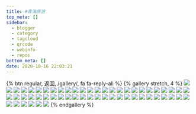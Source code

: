 ```yaml
---
title: #青海旅游
top_meta: []
sidebar:
  - blogger
  - category
  - tagcloud
  - qrcode
  - webinfo
  - repos
bottom_meta: []
date: 2020-10-16 22:03:21
---
```

{% btn regular, 返回, /gallery/, fa fa-reply-all %}
{% gallery stretch, 4 %}
![](https://7.dusays.com/2020/10/23/e1d54052af584.jpg)
![](https://7.dusays.com/2020/10/23/c2de0174f994b.png)
![](https://7.dusays.com/2020/10/23/20da7c20b7e06.jpg)
![](https://7.dusays.com/2020/10/23/17f38906eaad5.png)
![](https://7.dusays.com/2020/10/23/e4a8c85975013.jpg)
![](https://7.dusays.com/2020/10/23/a47e6b9dd4912.png)
![](https://7.dusays.com/2020/10/23/34259f7a61a31.jpg)
![](https://7.dusays.com/2020/10/23/68a0cc9006496.png)
![](https://7.dusays.com/2020/10/23/5775b8b0b5620.jpg)
![](https://7.dusays.com/2020/10/23/0d947b4a99c85.png)
![](https://7.dusays.com/2020/10/23/13e0e2536b276.jpg)
![](https://7.dusays.com/2020/10/23/33a56e0437a2e.png)
![](https://7.dusays.com/2020/10/23/d76b0e39e8263.jpg)
![](https://7.dusays.com/2020/10/23/09ca3f8ef6930.png)
![](https://7.dusays.com/2020/10/23/8736798467d93.jpg)
![](https://7.dusays.com/2020/10/23/2876b63800131.png)
![](https://7.dusays.com/2020/10/23/12ede89189412.jpg)
![](https://7.dusays.com/2020/10/23/6c29fdd35b82d.jpg)
![](https://7.dusays.com/2020/10/23/d87cea715501a.jpg)
![](https://7.dusays.com/2020/10/23/7cd26c1a54244.jpg)
![](https://7.dusays.com/2020/10/23/bec60fc9f4663.jpg)
![](https://7.dusays.com/2020/10/23/d86f86b26e984.jpg)
![](https://7.dusays.com/2020/10/23/853bc1a70a09a.jpg)
![](https://7.dusays.com/2020/10/23/f55b9b146b138.jpg)
![](https://7.dusays.com/2020/10/23/30c549c7bec25.jpg)
![](https://7.dusays.com/2020/10/23/1e8107e68943e.jpg)
![](https://7.dusays.com/2020/10/23/8f8170034cd43.jpg)
![](https://7.dusays.com/2020/10/23/0d33e3f75996a.jpg)
![](https://7.dusays.com/2020/10/23/df98e5f360beb.jpg)
![](https://7.dusays.com/2020/10/23/212fbe18ef08f.jpg)
![](https://7.dusays.com/2020/10/23/ac60966c97704.jpg)
![](https://7.dusays.com/2020/10/23/1f37259b454c1.jpg)
![](https://7.dusays.com/2020/10/23/ce50ce8d3a1ef.jpg)
![](https://7.dusays.com/2020/10/23/00e7f3b33c48e.jpg)
![](https://7.dusays.com/2020/10/23/0c51f51df4d80.jpg)
![](https://7.dusays.com/2020/10/23/84cb074a22cc1.jpg)
![](https://7.dusays.com/2020/10/23/210180d333f26.jpg)
![](https://7.dusays.com/2020/10/23/8f07cafb19360.jpg)
![](https://7.dusays.com/2020/10/23/504f0292d04e0.jpg)
![](https://7.dusays.com/2020/10/23/3dac96ddf28f6.jpg)
![](https://7.dusays.com/2020/10/23/4d252e6b28686.jpg)
![](https://7.dusays.com/2020/10/23/a05a37bdf1741.jpg)
![](https://7.dusays.com/2020/10/23/c44c28037b1f9.jpg)
![](https://7.dusays.com/2020/10/23/7e1294883ca8e.jpg)
![](https://7.dusays.com/2020/10/23/5d86e045fc0fe.jpg)
![](https://7.dusays.com/2020/10/23/d237eb479f0e3.jpg)
![](https://7.dusays.com/2020/10/23/2c8991bf198f5.jpg)
![](https://7.dusays.com/2020/10/23/e4f8079000b71.jpg)
![](https://7.dusays.com/2020/10/23/3329ee10d01c2.jpg)
![](https://7.dusays.com/2020/10/23/7cd02069a55a4.jpg)
![](https://7.dusays.com/2020/10/23/8997c406bff83.jpg)
![](https://7.dusays.com/2020/10/23/cd4f11dac7732.jpg)
![](https://7.dusays.com/2020/10/23/73fe5db72102f.jpg)
![](https://7.dusays.com/2020/10/23/301c87db83751.jpg)
![](https://7.dusays.com/2020/10/23/3adb0fb20a848.jpg)
![](https://7.dusays.com/2020/10/23/2758416d8f1ba.jpg)
![](https://7.dusays.com/2020/10/23/b2f1a0f8ad9f4.jpg)
{% endgallery %}
